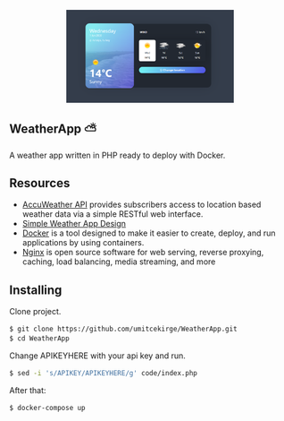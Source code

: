 <p align="center">
    <img src="https://raw.githubusercontent.com/umitcekirge/WeatherApp/master/ssWeatherApp.png?raw=true" alt="WeatherApp ScreenShot" width="300" />
</p>


## WeatherApp ⛅
A weather app written in PHP ready to deploy with Docker.

## Resources
- [AccuWeather API](https://developer.accuweather.com/) provides subscribers access to location based weather data via a simple RESTful web interface.
- [Simple Weather App Design](https://codepen.io/Call_in/pen/pMYGbZ)
- [Docker](https://www.docker.com/) is a tool designed to make it easier to create, deploy, and run applications by using containers.
- [Nginx](https://www.nginx.com/) is open source software for web serving, reverse proxying, caching, load balancing, media streaming, and more

## Installing
Clone project. 
```sh
$ git clone https://github.com/umitcekirge/WeatherApp.git
$ cd WeatherApp
```

Change APIKEYHERE with your api key and run.
```sh
$ sed -i 's/APIKEY/APIKEYHERE/g' code/index.php
```
After that:

```sh
$ docker-compose up
```
